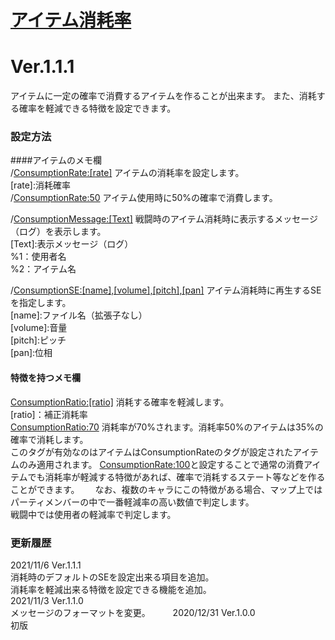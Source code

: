 # [アイテム消耗率](https://raw.githubusercontent.com/nuun888/MZ/master/NUUN_ConsumptionItem.js)
# Ver.1.1.1

アイテムに一定の確率で消費するアイテムを作ることが出来ます。
また、消耗する確率を軽減できる特徴を設定できます。

### 設定方法
####アイテムのメモ欄  
/<ConsumptionRate:[rate]> アイテムの消耗率を設定します。  
[rate]:消耗確率  
/<ConsumptionRate:50> アイテム使用時に50%の確率で消費します。

/<ConsumptionMessage:[Text]> 戦闘時のアイテム消耗時に表示するメッセージ（ログ）を表示します。  
[Text]:表示メッセージ（ログ）  
%1：使用者名  
%2：アイテム名  

/<ConsumptionSE:[name],[volume],[pitch],[pan]> アイテム消耗時に再生するSEを指定します。  
[name]:ファイル名（拡張子なし）  
[volume]:音量  
[pitch]:ピッチ  
[pan]:位相  

#### 特徴を持つメモ欄
<ConsumptionRatio:[ratio]> 消耗する確率を軽減します。  
[ratio]：補正消耗率  
<ConsumptionRatio:70> 消耗率が70%されます。消耗率50%のアイテムは35%の確率で消耗します。  
このタグが有効なのはアイテムはConsumptionRateのタグが設定されたアイテムのみ適用されます。
<ConsumptionRate:100>と設定することで通常の消費アイテムでも消耗率が軽減する特徴があれば、確率で消耗するステート等などを作ることができます。　　
なお、複数のキャラにこの特徴がある場合、マップ上ではパーティメンバーの中で一番軽減率の高い数値で判定します。  
戦闘中では使用者の軽減率で判定します。  

### 更新履歴
2021/11/6 Ver.1.1.1  
消耗時のデフォルトのSEを設定出来る項目を追加。  
消耗率を軽減出来る特徴を設定できる機能を追加。  
2021/11/3 Ver.1.1.0  
メッセージのフォーマットを変更。  　　
2020/12/31 Ver.1.0.0  
初版
